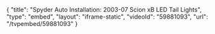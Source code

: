 {
    "title": "Spyder Auto Installation: 2003-07 Scion xB LED Tail Lights",
    "type": "embed",
    "layout": "iframe-static",
    "videoId": "59881093",
    "url": "\/tvpembed\/59881093"
}
